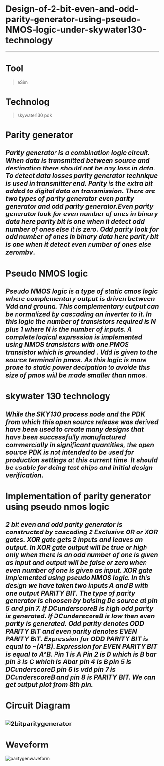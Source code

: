 # Design-of-2-bit-even-and-odd-parity-generator-using-pseudo-NMOS-logic-under-skywater130-technology <br/>
---
# Tool
 > eSim
# Technolog
 > skywater130 pdk
# Parity generator <br/>
*Parity generator is a combination logic circuit. When data is transmitted between source and destination there should not be any loss in data. To detect data losses parity generator technique is used in transmitter end. Parity is the extra bit added to digital data on transmission. There are two types of parity generator even parity generator and odd parity generator.Even parity generator look for even number of ones in binary data here parity bit is one when it detect odd number of ones else it is zero. Odd parity look for odd number of ones in binary data here parity bit is one when it detect even number of ones else zerombv*.<br/>
---
# Pseudo NMOS logic<br/>
*Pseudo NMOS logic is a type of static cmos logic where complementary output is driven between Vdd and ground. This complementary output can be normalized by cascading an inverter to it. In this logic the number of transistors required is N plus 1 where N is the number of inputs. A complete logical expression is implemented using NMOS transistors with one PMOS transistor which is grounded . Vdd is given to the source terminal in pmos. As this logic is more prone to static power decipation to avoide this size of pmos will be made smaller than nmos*. <br/>
---
# skywater 130  technology<br/>
*While the SKY130 process node and the PDK from which this open source release was derived have been used to create many designs that have been successfully manufactured commercially in significant quantities, the open source PDK is not intended to be used for production settings at this current time. It should be usable for doing test chips and initial design verification*.
---
# Implementation of parity generator using pseudo nmos logic<br/>
*2 bit even and odd parity generator is constructed by cascading 2 Exclusive OR or XOR gates. XOR gate gets 2 inputs and leaves an output. In XOR gate output will be true or high only when there is an odd number of one is given as input and output will be false or zero when even number of one is given as input. XOR gate implemented using pseudo NMOS logic. In this design we have taken two inputs A and B with one output PARITY BIT. The type of parity generator is choosen by baising Dc source at pin 5 and pin 7. If DCunderscoreB is high odd parity is generated. If DCunderscoreB is low then even parity is generated. Odd parity denotes ODD PARITY BIT and even parity denotes EVEN PARITY BIT. Expression for ODD PARITY BIT is equal to ~(A^B). Expression for EVEN PARITY BIT is equal to A^B. Pin 1 is A Pin 2 is D which is B bar pin 3 is C which is Abar pin 4 is B pin 5 is DCunderscoreD pin 6 is vdd pin 7 is DCunderscoreB and pin 8 is PARITY BIT. We can get output plot from 8th pin*.<br/>
---
# Circuit Diagram
![2bitparitygenerator](https://user-images.githubusercontent.com/88282645/129913480-be60ff7c-3cf3-469e-adec-d39badb20ae8.png)
---
# Waveform
![paritygenwaveform](https://user-images.githubusercontent.com/88282645/129925370-cd83a529-b1e1-490a-8e81-cb7348484a74.png)

